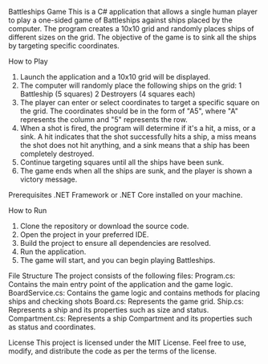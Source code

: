 Battleships Game
  This is a C# application that allows a single human player to play a one-sided game of Battleships against ships placed by the    computer. The program creates a 10x10 grid and randomly places ships of different sizes on the grid. The objective of the game    is to sink all the ships by targeting specific coordinates.

How to Play
  1. Launch the application and a 10x10 grid will be displayed.
  2. The computer will randomly place the following ships on the grid:
        1 Battleship (5 squares)
        2 Destroyers (4 squares each)
  3. The player can enter or select coordinates to target a specific square on the grid. The coordinates should be in the form of "A5", where "A" represents the column and "5" represents the row.
  4. When a shot is fired, the program will determine if it's a hit, a miss, or a sink. A hit indicates that the shot successfully hits a ship, a miss means the shot does not hit anything, and a sink means that a ship has been completely destroyed.
  5. Continue targeting squares until all the ships have been sunk.
  6. The game ends when all the ships are sunk, and the player is shown a victory message.

Prerequisites
  .NET Framework or .NET Core installed on your machine.
    
How to Run
  1. Clone the repository or download the source code.
  2. Open the project in your preferred IDE.
  3. Build the project to ensure all dependencies are resolved.
  4. Run the application.
  5. The game will start, and you can begin playing Battleships.

File Structure
  The project consists of the following files:
  Program.cs: Contains the main entry point of the application and the game logic.
  BoardService.cs: Contains the game logic and contains methods for placing ships and checking shots
  Board.cs: Represents the game grid.
  Ship.cs: Represents a ship and its properties such as size and status.
  Compartment.cs: Represents a ship Compartment and its properties such as status and coordinates.

License
  This project is licensed under the MIT License. Feel free to use, modify, and distribute the code as per the terms of the license.
